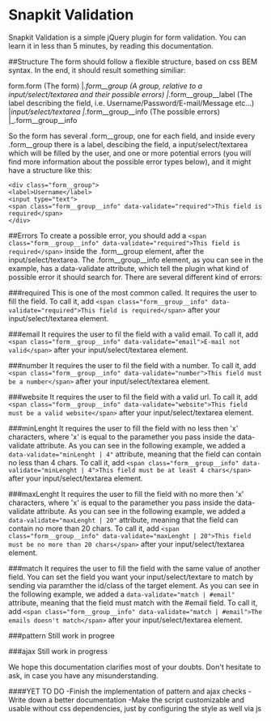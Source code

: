 # Snapkit Validation
Snapkit Validation is a simple jQuery plugin for form validation. You can learn it in less than 5 minutes, by reading this documentation.


##Structure
The form should follow a flexible structure, based on css BEM syntax. In the end, it should result something similiar:

form.form (The form)
|_.form__group (A group, relative to a input/select/textarea and their possible errors)
  |_.form__group__label (The label describing the field, i.e. Username/Password/E-mail/Message etc...)
  |_input/select/textarea
  |_.form__group__info (The possible errors)
  |_.form__group__info
  
So the form has several .form__group, one for each field, and inside every .form__group there is a label, descibing the field, a input/select/textarea which will be filled by the user, and one or more potential errors (you will find more information about the possible error types below), and it might have a structure like this:

```
<div class="form__group">
<label>Username</label>
<input type="text">
<span class="form__group__info" data-validate="required">This field is required</span>
</div>
```

##Errors
To create a possible error, you should add a `<span class="form__group__info" data-validate="required">This field is required</span>` inside the .form__group element, after the input/select/textarea.
The .form__group__info element, as you can see in the example, has a data-validate attribute, which tell the plugin what kind of possible error it should search for.
There are several different kind of errors:

###required
This is one of the most common called. It requires the user to fill the field. To call it, add `<span class="form__group__info" data-validate="required">This field is required</span>` after your input/select/textarea element.

###email
It requires the user to fil the field with a valid email. To call it, add `<span class="form__group__info" data-validate="email">E-mail not valid</span>` after your input/select/textarea element.

###number
It requires the user to fil the field with a number. To call it, add `<span class="form__group__info" data-validate="number">This field must be a number</span>` after your input/select/textarea element.

###website
It requires the user to fil the field with a valid url. To call it, add `<span class="form__group__info" data-validate="website">This field must be a valid website</span>` after your input/select/textarea element.

###minLenght
It requires the user to fill the field with no less then 'x' characters, where 'x' is equal to the paramether you pass inside the data-validate attribute. As you can see in the following example, we added a `data-validate="minLenght | 4"` attribute, meaning that the field can contain no less than 4 chars. To call it, add `<span class="form__group__info" data-validate="minLenght | 4">This field must be at least 4 chars</span>` after your input/select/textarea element.

###maxLenght
It requires the user to fill the field with no more then 'x' characters, where 'x' is equal to the paramether you pass inside the data-validate attribute. As you can see in the following example, we added a `data-validate="maxLenght | 20"` attribute, meaning that the field can contain no more than 20 chars. To call it, add `<span class="form__group__info" data-validate="maxLenght | 20">This field must be no more than 20 chars</span>` after your input/select/textarea element.

###match
It requires the user to fill the field with the same value of another field. You can set the field you want your input/select/textare to match by sending via paramther the id/class of the target element. As you can see in the following example, we added a `data-validate="match | #email"` attribute, meaning that the field must match with the #email field. To call it, add `<span class="form__group__info" data-validate="match | #email">The emails doesn't match</span>` after your input/select/textarea element.

###pattern
Still work in progree

###ajax
Still work in progress

We hope this documentation clarifies most of your doubts. Don't hesitate to ask, in case you have any misunderstanding.

####YET TO DO
-Finish the implementation of pattern and ajax checks
-Write down a better documentation
-Make the script customizable and usable without css dependencies, just by configuring the style as well via js
